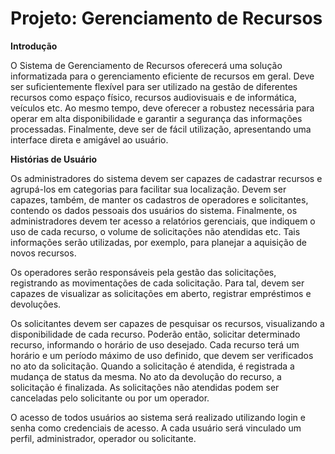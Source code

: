 # Projeto: Gerenciamento de Recursos

**Introdução**

O Sistema de Gerenciamento de Recursos oferecerá uma solução informatizada para o gerenciamento eficiente de recursos em geral. Deve ser suficientemente flexível para ser utilizado na gestão de diferentes recursos como espaço físico, recursos audiovisuais e de informática, veículos etc. Ao mesmo tempo, deve oferecer a robustez necessária para operar em alta disponibilidade e garantir a segurança das informações processadas. Finalmente, deve ser de fácil utilização, apresentando uma interface direta e amigável ao usuário.

**Histórias de Usuário**

Os administradores do sistema devem ser capazes de cadastrar recursos e agrupá-los em categorias para facilitar sua localização. Devem ser capazes, também, de manter os cadastros de operadores e solicitantes, contendo os dados pessoais dos usuários do sistema. Finalmente, os administradores devem ter acesso a relatórios gerenciais, que indiquem o uso de cada recurso, o volume de solicitações não atendidas etc. Tais informações serão utilizadas, por exemplo, para planejar a aquisição de novos recursos.

Os operadores serão responsáveis pela gestão das solicitações, registrando as movimentações de cada solicitação. Para tal, devem ser capazes de visualizar as solicitações em aberto, registrar empréstimos e devoluções.

Os solicitantes devem ser capazes de pesquisar os recursos, visualizando a disponibilidade de cada recurso. Poderão então, solicitar determinado recurso, informando o horário de uso desejado. Cada recurso terá um horário e um período máximo de uso definido, que devem ser verificados no ato da solicitação. Quando a solicitação é atendida, é registrada a mudança de status da mesma. No ato da devolução do recurso, a solicitação é finalizada. As solicitações não atendidas podem ser canceladas pelo solicitante ou por um operador.

O acesso de todos usuários ao sistema será realizado utilizando login e senha como credenciais de acesso. A cada usuário será vinculado um perfil, administrador, operador ou solicitante.

